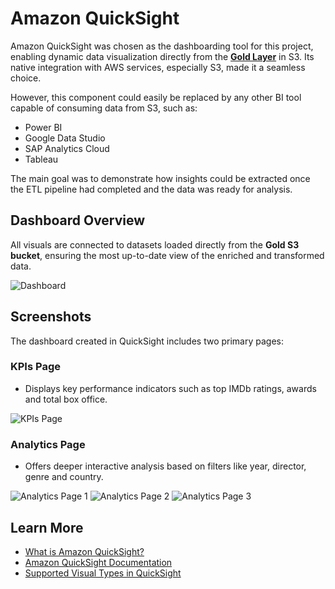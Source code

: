 # Amazon QuickSight

Amazon QuickSight was chosen as the dashboarding tool for this project, enabling dynamic data visualization directly from the [**Gold Layer**](/guide/projectComponents/s3-buckets) in S3. Its native integration with AWS services, especially S3, made it a seamless choice.

However, this component could easily be replaced by any other BI tool capable of consuming data from S3, such as:

- Power BI  
- Google Data Studio  
- SAP Analytics Cloud  
- Tableau

The main goal was to demonstrate how insights could be extracted once the ETL pipeline had completed and the data was ready for analysis.


## Dashboard Overview
All visuals are connected to datasets loaded directly from the **Gold S3 bucket**, ensuring the most up-to-date view of the enriched and transformed data.

![Dashboard](/images/dash.gif)



## Screenshots
The dashboard created in QuickSight includes two primary pages:

### KPIs Page 
- Displays key performance indicators such as top IMDb ratings, awards and total box office.

![KPIs Page](/images/kpi.png)

### Analytics Page  
- Offers deeper interactive analysis based on filters like year, director, genre and country.

![Analytics Page 1](/images/analytics1.png)
![Analytics Page 2](/images/analytics2.png)
![Analytics Page 3](/images/analytics3.png)

## Learn More

- [What is Amazon QuickSight?](https://docs.aws.amazon.com/quicksight/latest/user/s3.html)
- [Amazon QuickSight Documentation](https://docs.aws.amazon.com/quicksight/)
- [Supported Visual Types in QuickSight](https://docs.aws.amazon.com/quicksight/latest/user/working-with-visual-types.html)
